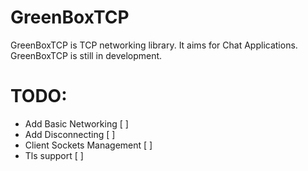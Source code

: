# GreenBoxTCP
GreenBoxTCP is TCP networking library. It aims for Chat Applications. GreenBoxTCP is still in development.

# TODO:
- Add Basic Networking [ ]
- Add Disconnecting [ ]
- Client Sockets Management [ ]
- Tls support [ ]
